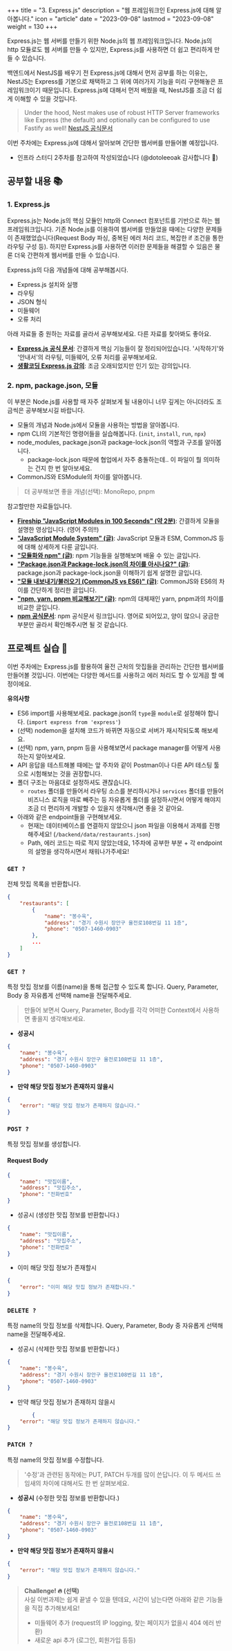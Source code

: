 +++
title = "3. Express.js"
description = "웹 프레임워크인 Express.js에 대해 알아봅니다."
icon = "article"
date = "2023-09-08"
lastmod = "2023-09-08"
weight = 130
+++

<!-- TODO: update `date` and `lastmod` -->

Express.js는 웹 서버를 만들기 위한 Node.js의 웹 프레임워크입니다. Node.js의 http 모듈로도 웹 서버를 만들 수 있지만, Express.js를 사용하면 더 쉽고 편리하게 만들 수 있습니다.

백엔드에서 NestJS를 배우기 전 Express.js에 대해서 먼저 공부를 하는 이유는, NestJS는 Express를 기본으로 채택하고 그 위에 여러가지 기능을 미리 구현해놓은 프레임워크이기 때문입니다. Express.js에 대해서 먼저 배웠을 때, NestJS를 조금 더 쉽게 이해할 수 있을 것입니다.
> Under the hood, Nest makes use of robust HTTP Server frameworks like Express (the default) and optionally can be configured to use Fastify as well! [NestJS 공식문서](https://docs.nestjs.com/)

이번 주차에는 Express.js에 대해서 알아보며 간단한 웹서버를 만들어볼 예정입니다.

- 인프라 스터디 2주차를 참고하여 작성되었습니다 (@dotoleeoak 감사합니다 🥺)

## 공부할 내용 📚

### 1. Express.js

Express.js는 Node.js의 핵심 모듈인 http와 Connect 컴포넌트를 기반으로 하는 웹 프레임워크입니다. 기존 Node.js를 이용하여 웹서버를 만들었을 때에는 다양한 문제들이 존재했었습니다(Request Body 파싱, 중복된 에러 처리 코드, 복잡한 if 조건을 통한 라우팅 구성 등). 하지만 Express.js를 사용하면 이러한 문제들을 해결할 수 있음은 물론 더욱 간편하게 웹서버를 만들 수 있습니다.

Express.js의 다음 개념들에 대해 공부해봅시다.

- Express.js 설치와 실행
- 라우팅
- JSON 형식
- 미들웨어
- 오류 처리

아래 자료들 중 원하는 자료를 골라서 공부해보세요. 다른 자료를 찾아봐도 좋아요.

- **[Express.js 공식 문서](https://expressjs.com/ko/)**: 간결하게 핵심 기능들이 잘 정리되어있습니다. '시작하기'와 '안내서'의 라우팅, 미들웨어, 오류 처리를 공부해보세요. 
- **[생활코딩 Express.js 강의](https://opentutorials.org/course/3370)**: 조금 오래되었지만 인기 있는 강의입니다.

### 2. npm, package.json, 모듈

이 부분은 Node.js를 사용할 때 자주 살펴보게 될 내용이니 너무 깊게는 아니더라도 조금씩은 공부해보시길 바랍니다.

- 모듈의 개념과 Node.js에서 모듈을 사용하는 방법을 알아봅니다.
- npm CLI의 기본적인 명령어들을 실습해봅니다. (`init`, `install`, `run`, `npx`)
- node_modules, package.json과 package-lock.json의 역할과 구조를 알아봅니다.
    - package-lock.json 때문에 협업에서 자주 충돌하는데.. 이 파일이 뭘 의미하는 건지 한 번 알아보세요.
- CommonJS와 ESModule의 차이를 알아봅니다.

> 더 공부해보면 좋을 개념(선택): MonoRepo, pnpm

참고할만한 자료들입니다.

- **[Fireship "JavaScript Modules in 100 Seconds" (약 2분)](https://youtu.be/qgRUr-YUk1Q?si=HMhLnfetlbfIExcN)**: 간결하게 모듈을 설명한 영상입니다. (영어 주의!!)
- **["JavaScript Module System" (글)](https://velog.io/@doondoony/JavaScript-Module-System)**: JavaScript 모듈과 ESM, CommonJS 등에 대해 상세하게 다룬 글입니다.
- **["모듈화와 npm" (글)](https://poiemaweb.com/nodejs-npm)**: npm 기능들을 실행해보며 배울 수 있는 글입니다.
- **["Package.json과 Package-lock.json의 차이를 아시나요?" (글)](https://velog.io/@songyouhyun/Package.json과-Package-lock.json의-차이)**: package.json과 package-lock.json을 이해하기 쉽게 설명한 글입니다.
- **["모듈 내보내기/불러오기 (CommonJS vs ES6)" (글)](https://it-eldorado.tistory.com/92)**: CommonJS와 ES6의 차이를 간단하게 정리한 글입니다. 
- **["npm, yarn, pnpm 비교해보기" (글)](https://yceffort.kr/2022/05/npm-vs-yarn-vs-pnpm)**: npm의 대체재인 yarn, pnpm과의 차이를 비교한 글입니다. 
- **[npm 공식문서](https://docs.npmjs.com)**: npm 공식문서 링크입니다. 영어로 되어있고, 양이 많으니 궁금한 부분만 골라서 확인해주시면 될 것 같습니다.

## 프로젝트 실습 🎈

이번 주차에는 Express.js를 활용하여 율전 근처의 맛집들을 관리하는 간단한 웹서버를 만들어볼 것입니다. 이번에는 다양한 메서드를 사용하고 에러 처리도 할 수 있게끔 할 예정이에요.

**유의사항**
- ES6 import를 사용해보세요. package.json의 `type`을 `module`로 설정해야 합니다. (`import express from 'express'`)
- (선택) nodemon을 설치해 코드가 바뀌면 자동으로 서버가 재시작되도록 해보세요.
- (선택) npm, yarn, pnpm 등을 사용해보면서 package manager를 어떻게 사용하는지 알아보세요.
- API 응답을 테스트해볼 때에는 앞 주차와 같이 Postman이나 다른 API 테스팅 툴으로 시험해보는 것을 권장합니다.
- 폴더 구조는 마음대로 설정하셔도 괜찮습니다.
    - `routes` 폴더를 만들어서 라우팅 소스를 분리하시거나 `services` 폴더를 만들어 비즈니스 로직을 따로 빼주는 등 자유롭게 폴더를 설정하시면서 어떻게 해야지 조금 더 편리하게 개발할 수 있을지 생각해시면 좋을 것 같아요.
- 아래와 같은 endpoint들을 구현해보세요.
    - 현재는 데이터베이스를 연결하지 않았으니 json 파일을 이용해서 과제를 진행해주세요! (`/backend/data/restaurants.json`)
    - Path, 에러 코드는 따로 적지 않았는데요, 1주차에 공부한 부분 + 각 endpoint의 설명을 생각하시면서 채워나가주세요!

### `GET ?`

전체 맛집 목록을 반환합니다.

```json
{
    "restaurants": [
        {
            "name": "봉수육",
            "address": "경기 수원시 장안구 율전로108번길 11 1층",
            "phone": "0507-1460-0903"
        },
        ...
    ]
}
```

### `GET ?`

특정 맛집 정보를 이름(name)을 통해 접근할 수 있도록 합니다. 
Query, Parameter, Body 중 자유롭게 선택해 name을 전달해주세요.

> 만들어 보면서 Query, Parameter, Body를 각각 어떠한 Context에서 사용하면 좋을지 생각해보세요. 

- **성공시**

```json
{
    "name": "봉수육",
    "address": "경기 수원시 장안구 율전로108번길 11 1층",
    "phone": "0507-1460-0903"
}
```

- **만약 해당 맛집 정보가 존재하지 않을시**

```json
{
    "error": "해당 맛집 정보가 존재하지 않습니다."
}
```


### `POST ?`

특정 맛집 정보를 생성합니다.

#### Request Body

```json
{
    "name": "맛집이름",
    "address": "맛집주소",
    "phone": "전화번호"
}
```

- 성공시 (생성한 맛집 정보를 반환합니다.)

```json
{
    "name": "맛집이름",
    "address": "맛집주소",
    "phone": "전화번호"
}
```

- 이미 해당 맛집 정보가 존재할시

```json
{
    "error": "이미 해당 맛집 정보가 존재합니다."
}
```

### `DELETE ?`

특정 name의 맛집 정보를 삭제합니다.
Query, Parameter, Body 중 자유롭게 선택해 name을 전달해주세요.

- 성공시 (삭제한 맛집 정보를 반환합니다.)

```json
{
    "name": "봉수육",
    "address": "경기 수원시 장안구 율전로108번길 11 1층",
    "phone": "0507-1460-0903"
}
```

- 만약 해당 맛집 정보가 존재하지 않을시

```json
		{
    "error": "해당 맛집 정보가 존재하지 않습니다."
}
```

### `PATCH ?`

특정 name의 맛집 정보를 수정합니다. 

> '수정'과 관련된 동작에는 PUT, PATCH 두개를 많이 쓴답니다. 이 두 메서드 쓰임새의 차이에 대해서도 한 번 살펴보세요.

- **성공시** (수정한 맛집 정보를 반환합니다.)

```json
{
    "name": "봉수육",
    "address": "경기 수원시 장안구 율전로108번길 11 1층",
    "phone": "0507-1460-0903"
}
```

- **만약 해당 맛집 정보가 존재하지 않을시**

```json
{
    "error": "해당 맛집 정보가 존재하지 않습니다."
}
```

> **Challenge! 🔥 (선택)**  
> 사실 이번과제는 쉽게 끝낼 수 있을 텐데요, 시간이 남는다면 아래와 같은 기능들을 직접 추가해보세요!
> * 미들웨어 추가 (request의 IP logging, 찾는 페이지가 없을시 404 에러 반환)
> * 새로운 api 추가 (로그인, 회원가입 등등)
